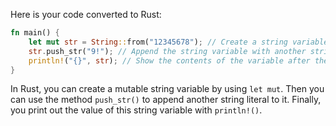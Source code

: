 Here is your code converted to Rust:

```rust
fn main() {
    let mut str = String::from("12345678"); // Create a string variable equal to any text value.
    str.push_str("9!"); // Append the string variable with another string literal in the most idiomatic way.
    println!("{}", str); // Show the contents of the variable after the append operation.
}
```

In Rust, you can create a mutable string variable by using `let mut`. Then you can use the method `push_str()` to append another string literal to it. Finally, you print out the value of this string variable with `println!()`.

